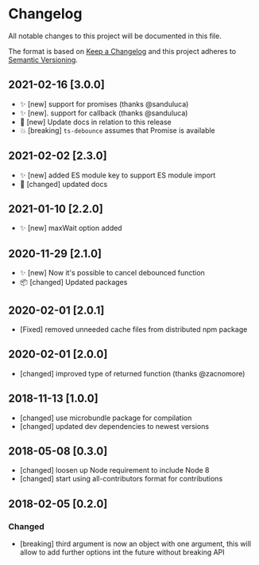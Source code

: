 # Changelog

All notable changes to this project will be documented in this file.

The format is based on [Keep a Changelog](http://keepachangelog.com/en/1.0.0/)
and this project adheres to [Semantic Versioning](http://semver.org/spec/v2.0.0.html).

## 2021-02-16 [3.0.0]

- ✨ [new] support for promises (thanks @sanduluca)
- ✨ [new]. support for callback (thanks @sanduluca)
- 📝 [new] Update docs in relation to this release
- 💥 [breaking] `ts-debounce` assumes that Promise is available

## 2021-02-02 [2.3.0]

- ✨ [new] added ES module key to support ES module import
- 📝 [changed] updated docs

## 2021-01-10 [2.2.0]

- ✨ [new] maxWait option added

## 2020-11-29 [2.1.0]

- ✨ [new] Now it's possible to cancel debounced function
- 📦 [changed] Updated packages

## 2020-02-01 [2.0.1]

- [Fixed] removed unneeded cache files from distributed npm package

## 2020-02-01 [2.0.0]

- [changed] improved type of returned function (thanks @zacnomore)

## 2018-11-13 [1.0.0]

- [changed] use microbundle package for compilation
- [changed] updated dev dependencies to newest versions

## 2018-05-08 [0.3.0]

- [changed] loosen up Node requirement to include Node 8
- [changed] start using all-contributors format for contributions

## 2018-02-05 [0.2.0]

### Changed

- [breaking] third argument is now an object with one argument, this will allow to add further options int the future without breaking API
